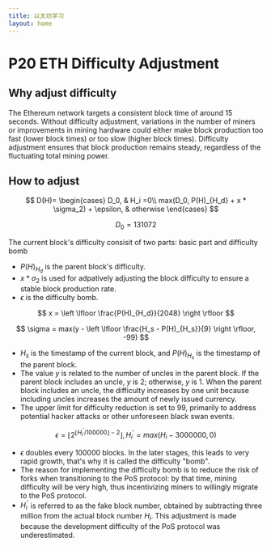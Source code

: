 ```yaml
---
title: 以太坊学习
layout: home
---
```

# P20 ETH Difficulty Adjustment 

## Why adjust difficulty

The Ethereum network targets a consistent block time of around 15 seconds. Without difficulty adjustment, variations in the number of miners or improvements in mining hardware could either make block production too fast (lower block times) or too slow (higher block times). Difficulty adjustment ensures that block production remains steady, regardless of the fluctuating total mining power.

## How to adjust

$$
D(H)=
\begin{cases} D_0, & H_i =0\\
max(D_0, P(H)_{H_d} + x * \sigma_2) + \epsilon, & otherwise
\end{cases}
$$

$$
D_0 = 131072
$$

The current block's difficulty consisit of two parts: basic part and difficulty bomb

- $P(H)_{H_d}$ is the parent block's difficulty.
- $x * \sigma_{2}$ is used for adpatively adjusting the block difficulty to ensure a stable block production rate.
- $\epsilon$ is the difficulty bomb.

$$
x = \left \lfloor \frac{P(H)_{H_d}}{2048} \right \rfloor
$$

$$
\sigma = max(y - \left \lfloor \frac{H_s - P(H)_{H_s}}{9} \right \rfloor, -99)
$$

- $H_s$ is the timestamp of the current block, and $P(H)_{H_s}$ is the timestamp of the parent block.
- The value $y$ is related to the number of uncles in the parent block. If the parent block includes an uncle, $y$ is 2; otherwise, $y$ is 1. When the parent block includes an uncle, the difficulty increases by one unit because including uncles increases the amount of newly issued currency.
- The upper limit for difficulty reduction is set to 99, primarily to address potential hacker attacks or other unforeseen black swan events.

$$
\epsilon = \left \lfloor 2 ^ {\left \lfloor H^{'}_i / 100000  \right \rfloor - 2}  \right \rfloor, H^{'}_i = max(H_i - 3000000, 0)
$$

- $\epsilon$ doubles every 100000 blocks. In the later stages, this leads to very rapid growth, that's why it is called the difficulty "bomb".
- The reason for implementing the difficulty bomb is to reduce the risk of forks when transitioning to the PoS protocol: by that time, mining difficulty will be very high, thus incentivizing miners to willingly migrate to the PoS protocol.
- $H^{'}_i$ is referred to as the fake block number, obtained by subtracting three million from the actual block number $H_i$. This adjustment is made because the development difficulty of the PoS protocol was underestimated.
